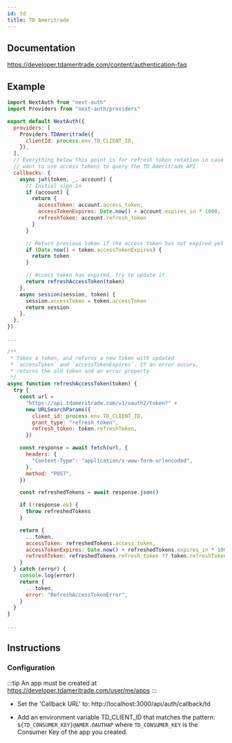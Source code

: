 ```yaml
---
id: td
title: TD Ameritrade
---
```


## Documentation

https://developer.tdameritrade.com/content/authentication-faq

## Example

```js
import NextAuth from "next-auth"
import Providers from "next-auth/providers"

export default NextAuth({
  providers: [
    Providers.TDAmeritrade({
      clientId: process.env.TD_CLIENT_ID,
    }),
  ],
  // Everything below this point is for refresh token rotation in case you
  // want to use access tokens to query the TD Ameritrade API
  callbacks: {
    async jwt(token, _, account) {
      // Initial sign in
      if (account) {
        return {
          accessToken: account.access_token,
          accessTokenExpires: Date.now() + account.expires_in * 1000,
          refreshToken: account.refresh_token
        }
      }

      // Return previous token if the access token has not expired yet
      if (Date.now() < token.accessTokenExpires) {
        return token
      }

      // Access token has expired, try to update it
      return refreshAccessToken(token)
    },
    async session(session, token) {
      session.accessToken = token.accessToken
      return session
    },
  },
})

...

/**
 * Takes a token, and returns a new token with updated
 * `accessToken` and `accessTokenExpires`. If an error occurs,
 * returns the old token and an error property
 */
async function refreshAccessToken(token) {
  try {
    const url =
      "https://api.tdameritrade.com/v1/oauth2/token?" +
      new URLSearchParams({
        client_id: process.env.TD_CLIENT_ID,
        grant_type: "refresh_token",
        refresh_token: token.refreshToken,
      })

    const response = await fetch(url, {
      headers: {
        "Content-Type": "application/x-www-form-urlencoded",
      },
      method: "POST",
    })

    const refreshedTokens = await response.json()

    if (!response.ok) {
      throw refreshedTokens
    }

    return {
      ...token,
      accessToken: refreshedTokens.access_token,
      accessTokenExpires: Date.now() + refreshedTokens.expires_in * 1000,
      refreshToken: refreshedTokens.refresh_token ?? token.refreshToken, // Fall back to old refresh token
    }
  } catch (error) {
    console.log(error)
    return {
      ...token,
      error: "RefreshAccessTokenError",
    }
  }
}

...

```

## Instructions

### Configuration

:::tip
An app must be created at https://developer.tdameritrade.com/user/me/apps
:::

- Set the 'Callback URL' to: http://localhost:3000/api/auth/callback/td

- Add an environment variable TD_CLIENT_ID that matches the pattern: `${TD_CONSUMER_KEY}@AMER.OAUTHAP` where `TD_CONSUMER_KEY` is the Consumer Key of the app you created.
